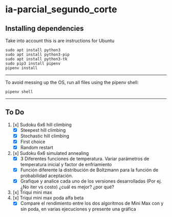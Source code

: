 # ia-parcial_segundo_corte

## Installing dependencies

[//]:#[Google](google.com)
Take into account this is are instructions for Ubuntu

``` console
sudo apt install python3
sudo apt install python3-pip
sudo apt install python3-tk
sudo pip3 install pipenv
pipenv install
```

---

To avoid messing up the OS, run all files using the pipenv shell:

``` console
pipenv shell
```

---

## To Do

1. [x] Sudoku 6x6 hill climbing
   - [x] Steepest hill climbing
   - [x] Stochastic hill climbing
   - [x] First choice
   - [x] Random restart
2. [x] Sudoku 6x6 simulated annealing
   - [x] 3 Diferentes funciones de temperatura. Variar parámetros de temperatura inicial y factor de enfriamiento
   - [x] Función diferente la distribución de Boltzmann para la función de probabilidad aceptación.
   - [x] Grafique y analice cada uno de los versiones desarrolladas (Por ej. ¿No iter vs costo) ¿cuál es mejor? ¿por qué?
3. [x] Triqui mini max
4. [x] Triqui mini max poda alfa beta
   - [x] Compare el rendimiento entre los dos algoritmos de Mini Max con y sin poda, en varias ejecuciones y presente una gráfica
